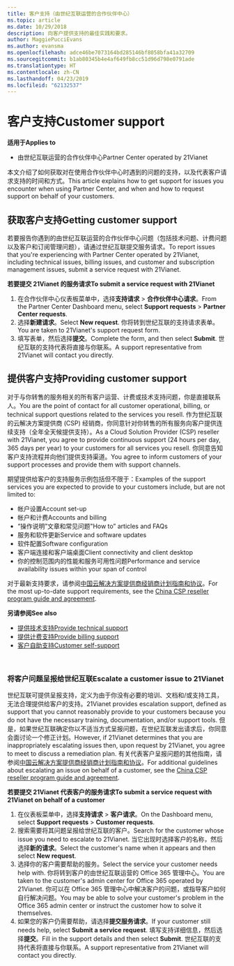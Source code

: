 ```yaml
---
title: 客户支持（由世纪互联运营的合作伙伴中心）
ms.topic: article
ms.date: 10/29/2018
description: 向客户提供支持的最佳实践和要求。
author: MaggiePucciEvans
ms.author: evansma
ms.openlocfilehash: adce46be7073164bd285146bf8058bfa41a32709
ms.sourcegitcommit: b1ab80345b4e4af649fb8cc51d96d798e0791ade
ms.translationtype: HT
ms.contentlocale: zh-CN
ms.lasthandoff: 04/23/2019
ms.locfileid: "62132537"
---
```

# <a name="customer-support"></a><span data-ttu-id="29a6b-103">客户支持</span><span class="sxs-lookup"><span data-stu-id="29a6b-103">Customer support</span></span>

<span data-ttu-id="29a6b-104">**适用于**</span><span class="sxs-lookup"><span data-stu-id="29a6b-104">**Applies to**</span></span>

-   <span data-ttu-id="29a6b-105">由世纪互联运营的合作伙伴中心</span><span class="sxs-lookup"><span data-stu-id="29a6b-105">Partner Center operated by 21Vianet</span></span>

<span data-ttu-id="29a6b-106">本文介绍了如何获取对在使用合作伙伴中心时遇到的问题的支持，以及代表客户请求支持的时间和方式。</span><span class="sxs-lookup"><span data-stu-id="29a6b-106">This article explains how to get support for issues you encounter when using Partner Center, and when and how to request support on behalf of your customers.</span></span> 

## <a name="getting-customer-support"></a><span data-ttu-id="29a6b-107">获取客户支持</span><span class="sxs-lookup"><span data-stu-id="29a6b-107">Getting customer support</span></span>

<span data-ttu-id="29a6b-108">若要报告你遇到的由世纪互联运营的合作伙伴中心问题（包括技术问题、计费问题以及客户和订阅管理问题），请通过世纪互联提交服务请求。</span><span class="sxs-lookup"><span data-stu-id="29a6b-108">To report issues that you're experiencing with Partner Center operated by 21Vianet, including technical issues, billing issues, and customer and subscription management issues, submit a service request with 21Vianet.</span></span>

<span data-ttu-id="29a6b-109">**若要提交 21Vianet 的服务请求**</span><span class="sxs-lookup"><span data-stu-id="29a6b-109">**To submit a service request with 21Vianet**</span></span>

1. <span data-ttu-id="29a6b-110">在合作伙伴中心仪表板菜单中，选择**支持请求** &gt; **合作伙伴中心请求**。</span><span class="sxs-lookup"><span data-stu-id="29a6b-110">From the Partner Center Dashboard menu, select **Support requests** &gt; **Partner Center requests**.</span></span>
2. <span data-ttu-id="29a6b-111">选择**新建请求**。</span><span class="sxs-lookup"><span data-stu-id="29a6b-111">Select **New request**.</span></span> <span data-ttu-id="29a6b-112">你将转到世纪互联的支持请求表单。</span><span class="sxs-lookup"><span data-stu-id="29a6b-112">You are taken to 21Vianet's support request form.</span></span> 
3. <span data-ttu-id="29a6b-113">填写表单，然后选择**提交**。</span><span class="sxs-lookup"><span data-stu-id="29a6b-113">Complete the form, and then select **Submit**.</span></span> <span data-ttu-id="29a6b-114">世纪互联的支持代表将直接与你联系。</span><span class="sxs-lookup"><span data-stu-id="29a6b-114">A support representative from 21Vianet will contact you directly.</span></span>

## <a name="providing-customer-support"></a><span data-ttu-id="29a6b-115">提供客户支持</span><span class="sxs-lookup"><span data-stu-id="29a6b-115">Providing customer support</span></span>

<span data-ttu-id="29a6b-116">对于与你转售的服务相关的所有客户运营、计费或技术支持问题，你是直接联系人。</span><span class="sxs-lookup"><span data-stu-id="29a6b-116">You are the point of contact for all customer operational, billing, or technical support questions related to the services you resell.</span></span> <span data-ttu-id="29a6b-117">作为世纪互联的云解决方案提供商 (CSP) 经销商，你同意针对你转售的所有服务向客户提供连续支持（全年全天候提供支持）。</span><span class="sxs-lookup"><span data-stu-id="29a6b-117">As a Cloud Solution Provider (CSP) reseller with 21Vianet, you agree to provide continuous support (24 hours per day, 365 days per year) to your customers for all services you resell.</span></span> <span data-ttu-id="29a6b-118">你同意告知客户支持流程并向他们提供支持渠道。</span><span class="sxs-lookup"><span data-stu-id="29a6b-118">You agree to inform customers of your support processes and provide them with support channels.</span></span>  

<span data-ttu-id="29a6b-119">期望提供给客户的支持服务示例包括但不限于：</span><span class="sxs-lookup"><span data-stu-id="29a6b-119">Examples of the support services you are expected to provide to your customers include, but are not limited to:</span></span>
 
-   <span data-ttu-id="29a6b-120">帐户设置</span><span class="sxs-lookup"><span data-stu-id="29a6b-120">Account set-up</span></span> 
-   <span data-ttu-id="29a6b-121">帐户和计费</span><span class="sxs-lookup"><span data-stu-id="29a6b-121">Accounts and billing</span></span> 
-   <span data-ttu-id="29a6b-122">“操作说明”文章和常见问题</span><span class="sxs-lookup"><span data-stu-id="29a6b-122">"How to” articles and FAQs</span></span> 
-   <span data-ttu-id="29a6b-123">服务和软件更新</span><span class="sxs-lookup"><span data-stu-id="29a6b-123">Service and software updates</span></span> 
-   <span data-ttu-id="29a6b-124">软件配置</span><span class="sxs-lookup"><span data-stu-id="29a6b-124">Software configuration</span></span> 
-   <span data-ttu-id="29a6b-125">客户端连接和客户端桌面</span><span class="sxs-lookup"><span data-stu-id="29a6b-125">Client connectivity and client desktop</span></span>
-   <span data-ttu-id="29a6b-126">你的控制范围内的性能和服务可用性问题</span><span class="sxs-lookup"><span data-stu-id="29a6b-126">Performance and service availability issues within your span of control</span></span> 

<span data-ttu-id="29a6b-127">对于最新支持要求，请参阅[中国云解决方案提供商经销商计划指南和协议](csp-program-guide-and-agreements.md)。</span><span class="sxs-lookup"><span data-stu-id="29a6b-127">For the most up-to-date support requirements, see the [China CSP reseller program guide and agreement](csp-program-guide-and-agreements.md).</span></span>

<span data-ttu-id="29a6b-128">**另请参阅**</span><span class="sxs-lookup"><span data-stu-id="29a6b-128">**See also**</span></span>

-   [<span data-ttu-id="29a6b-129">提供技术支持</span><span class="sxs-lookup"><span data-stu-id="29a6b-129">Provide technical support</span></span>](provide-technical-support.md)
-   [<span data-ttu-id="29a6b-130">提供计费支持</span><span class="sxs-lookup"><span data-stu-id="29a6b-130">Provide billing support</span></span>](provide-billing-support.md)
-   [<span data-ttu-id="29a6b-131">客户自助支持</span><span class="sxs-lookup"><span data-stu-id="29a6b-131">Customer self-support</span></span>](customer-self-support.md)

 
### <a name="escalate-a-customer-issue-to-21vianet"></a><span data-ttu-id="29a6b-132">将客户问题呈报给世纪互联</span><span class="sxs-lookup"><span data-stu-id="29a6b-132">Escalate a customer issue to 21Vianet</span></span> 

<span data-ttu-id="29a6b-133">世纪互联可提供呈报支持，定义为由于你没有必要的培训、文档和/或支持工具，无法合理提供给客户的支持。</span><span class="sxs-lookup"><span data-stu-id="29a6b-133">21Vianet provides escalation support, defined as support that you cannot reasonably provide to your customers because you do not have the necessary training, documentation, and/or support tools.</span></span> <span data-ttu-id="29a6b-134">但是，如果世纪互联确定你以不适当方式呈报问题，在世纪互联发出请求后，你同意会面讨论一个修正计划。</span><span class="sxs-lookup"><span data-stu-id="29a6b-134">However, if 21Vianet determines that you are inappropriately escalating issues then, upon request by 21Vianet, you agree to meet to discuss a remediation plan.</span></span> <span data-ttu-id="29a6b-135">有关代表客户呈报问题的其他指南，请参阅[中国云解决方案提供商经销商计划指南和协议](csp-program-guide-and-agreements.md)。</span><span class="sxs-lookup"><span data-stu-id="29a6b-135">For additional guidelines about escalating an issue on behalf of a customer, see the [China CSP reseller program guide and agreement](csp-program-guide-and-agreements.md).</span></span>

<span data-ttu-id="29a6b-136">**若要提交 21Vianet 代表客户的服务请求**</span><span class="sxs-lookup"><span data-stu-id="29a6b-136">**To submit a service request with 21Vianet on behalf of a customer**</span></span>

1. <span data-ttu-id="29a6b-137">在仪表板菜单中，选择**支持请求** &gt; **客户请求**。</span><span class="sxs-lookup"><span data-stu-id="29a6b-137">On the Dashboard menu, select **Support requests** &gt; **Customer requests**.</span></span>
2. <span data-ttu-id="29a6b-138">搜索需要将其问题呈报给世纪互联的客户。</span><span class="sxs-lookup"><span data-stu-id="29a6b-138">Search for the customer whose issue you need to escalate to 21Vianet.</span></span> <span data-ttu-id="29a6b-139">当它出现时选择客户的名称，然后选择**新的请求**。</span><span class="sxs-lookup"><span data-stu-id="29a6b-139">Select the customer's name when it appears and then select **New request**.</span></span>
3. <span data-ttu-id="29a6b-140">选择你的客户需要帮助的服务。</span><span class="sxs-lookup"><span data-stu-id="29a6b-140">Select the service your customer needs help with.</span></span> <span data-ttu-id="29a6b-141">你将转到客户的由世纪互联运营的 Office 365 管理中心。</span><span class="sxs-lookup"><span data-stu-id="29a6b-141">You are taken to the customer's admin center for Office 365 operated by 21Vianet.</span></span> <span data-ttu-id="29a6b-142">你可以在 Office 365 管理中心中解决客户的问题，或指导客户如何自行解决问题。</span><span class="sxs-lookup"><span data-stu-id="29a6b-142">You may be able to solve your customer's problem in the Office 365 admin center or instruct the customer how to solve it themselves.</span></span>
4. <span data-ttu-id="29a6b-143">如果您的客户仍需要帮助，请选择**提交服务请求**。</span><span class="sxs-lookup"><span data-stu-id="29a6b-143">If your customer still needs help, select **Submit a service request**.</span></span> <span data-ttu-id="29a6b-144">填写支持详细信息，然后选择**提交**。</span><span class="sxs-lookup"><span data-stu-id="29a6b-144">Fill in the support details and then select **Submit**.</span></span> <span data-ttu-id="29a6b-145">世纪互联的支持代表将直接与你联系。</span><span class="sxs-lookup"><span data-stu-id="29a6b-145">A support representative from 21Vianet will contact you directly.</span></span>




 




